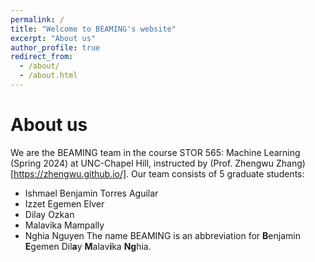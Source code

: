```yaml
---
permalink: /
title: "Welcome to BEAMING's website"
excerpt: "About us"
author_profile: true
redirect_from: 
  - /about/
  - /about.html
---
```


# About us
We are the BEAMING team in the course STOR 565: Machine Learning (Spring 2024) at UNC-Chapel Hill, instructed by (Prof. Zhengwu Zhang)[https://zhengwu.github.io/]. Our team consists of 5 graduate students:
  - Ishmael Benjamin Torres Aguilar
  - Izzet Egemen Elver
  - Dilay Ozkan
  - Malavika Mampally
  - Nghia Nguyen
The name BEAMING is an abbreviation for **B**enjamin **E**gemen Dil**a**y **M**alav**i**ka **Ng**hia. 
